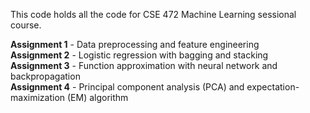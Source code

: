 This code holds all the code for CSE 472 Machine Learning sessional course.

**Assignment 1** - Data preprocessing and feature engineering<br>
**Assignment 2** - Logistic regression with bagging and stacking<br>
**Assignment 3** - Function approximation with neural network and backpropagation<br>
**Assignment 4** - Principal component analysis (PCA) and expectation-maximization (EM) algorithm<br>
